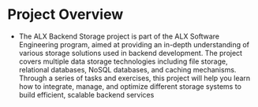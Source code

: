 # Project Overview

 - The ALX Backend Storage project is part of the ALX Software Engineering program, aimed at providing an in-depth understanding of various storage solutions used in backend development. The project covers multiple data storage technologies including file storage, relational databases, NoSQL databases, and caching mechanisms. Through a series of tasks and exercises, this project will help you learn how to integrate, manage, and optimize different storage systems to build efficient, scalable backend services
